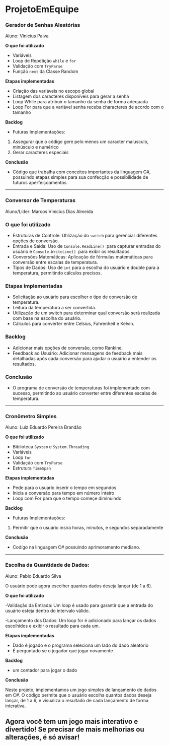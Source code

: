 # ProjetoEmEquipe

### Gerador de Senhas Aleatórias
Aluno: Vinicius Paiva

**O que foi utilizado**
- Variáveis
- Loop de Repetição ``while`` e ``for``
- Validação com ``TryParse``
- Função ``next`` da Classe Random

**Etapas implementadas**
- Criação das variáveis no escopo global
- Listagem dos caracteres disponíveis para gerar a senha
- Loop While para atribuir o tamanho da senha de forma adequada
- Loop For para que a variável senha receba characteres de acordo com o tamanho

**Backlog**
- Futuras Implementações:
1. Assegurar que o código gere pelo menos um caracter maíusculo, minúsculo e numérico
2. Gerar caracteres especiais

**Conclusão**
- Código que trabalha com conceitos importantes da linguagem C#, possuindo etapas simples para sua confecção e possibilidade de futuros aperfeiçoamentos.
 --------------------------------------------------------------------------------------------------------------------------------------------------------- 
 ### Conversor de Temperaturas
 Aluno/Líder: Marcos Vinícius Dias Almeida
 
 ### **O que foi utilizado**
- Estruturas de Controle: Utilização do ```switch``` para gerenciar diferentes opções de conversão.
- Entrada e Saída: Uso de ```Console.ReadLine() ```para capturar entradas do usuário e ```Console.WriteLine() ```para exibir os resultados.
- Conversões Matemáticas: Aplicação de fórmulas matemáticas para conversão entre escalas de temperatura.
- Tipos de Dados: Uso de ```int``` para a escolha do usuário e double para a temperatura, permitindo cálculos precisos.

### **Etapas implementadas**
  - Solicitação ao usuário para escolher o tipo de conversão de temperatura.
  - Leitura da temperatura a ser convertida.
  - Utilização de um switch para determinar qual conversão será realizada com base na escolha do usuário.
  - Cálculos para converter entre Celsius, Fahrenheit e Kelvin.
 
 ###  **Backlog**
  - Adicionar mais opções de conversão, como Rankine.
  - Feedback ao Usuário: Adicionar mensagens de feedback mais detalhadas após cada conversão para ajudar o usuário a entender os resultados.
    
  ### **Conclusão**
  - O programa de conversão de temperaturas foi implementado com sucesso, permitindo ao usuário converter entre diferentes escalas de temperatura.
  --------------------------------------------------------------------------------------------------------------------------------------------------------
  ### Cronômetro Simples
Aluno: Luiz Eduardo Pereira Brandão

**O que foi utilizado**
- Biblioteca ``System`` e ``System.Threading`` 
- Variáveis
- Loop ``for``
- Validação com ``TryParse``
- Estrutura ``TimeSpan`` 

**Etapas implementadas**
- Pede para o usuario inserir o tempo em segundos
- Inicia a conversão para tempo em número inteiro
- Loop com For para que o tempo começe diminuindo

**Backlog**
- Futuras Implementações:
1. Permitir que o usuário insira horas, minutos, e segundos separadamente

**Conclusão**
- Codígo na linguagem C# possuindo aprimoramento mediano.

--------------------------------------------------------------------------------------------------------------------------------------------------------
### **Escolha da Quantidade de Dados:**
Aluno: Pablo Eduardo Silva

O usuário pode agora escolher quantos dados deseja lançar (de 1 a 6).

**O que foi utilizado**

-Validação da Entrada:
Um loop é usado para garantir que a entrada do usuário esteja dentro do intervalo válido.

-Lançamento dos Dados:
Um loop for é adicionado para lançar os dados escolhidos e exibir o resultado para cada um.

**Etapas implementadas**
- Dado é jogado e o programa seleciona um lado do dado aleatório
- É perguntado se o jogador que jogar novamente

**Backlog**
- um contador para jogar o dado

**Conclusão**

Neste projeto, implementamos um jogo simples de lançamento de dados em C#. O código permite que o usuário escolha quantos dados deseja lançar, de 1 a 6, e visualiza o resultado de cada lançamento de forma interativa.

Agora você tem um jogo mais interativo e divertido! Se precisar de mais melhorias ou alterações, é só avisar!
--------------------------------------------------------------------------------------------------------------------------------------------------------



    
